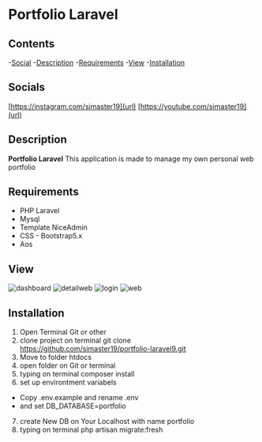 # Portfolio Laravel

## Contents

-[Social](#socials) -[Description](#description) -[Requirements](#requirements) -[View](#view) -[Installation](#installation)

## Socials

[https://instagram.com/simaster19](url)
[https://youtube.com/simaster19](url)

## Description

**Portfolio Laravel** This application is made to manage my own personal web portfolio

## Requirements

-   PHP Laravel
-   Mysql
-   Template NiceAdmin
-   CSS - Bootstrap5.x
-   Aos

## View

![dashboard](https://user-images.githubusercontent.com/107765852/214470270-6a0e4ae5-17e2-4f44-8d5e-7a223f5fa8e0.png)
![detailweb](https://user-images.githubusercontent.com/107765852/214470277-12d85060-1126-4983-b25d-eeddc3a9a28a.png)
![login](https://user-images.githubusercontent.com/107765852/214470284-47b55a0a-4690-4671-8a38-c6fd093a860f.png)
![web](https://user-images.githubusercontent.com/107765852/214470286-b45d7ec6-5122-4ba3-a64f-590c9922464a.png)

## Installation

1. Open Terminal Git or other
2. clone project on terminal
   git clone https://github.com/simaster19/portfolio-laravel9.git
3. Move to folder htdocs
4. open folder on Git or terminal
5. typing on terminal composer install
6. set up environtment variabels

-   Copy .env.example and rename .env
-   and set DB_DATABASE=portfolio

7. create New DB on Your Localhost with name portfolio
8. typing on terminal php artisan migrate:fresh
